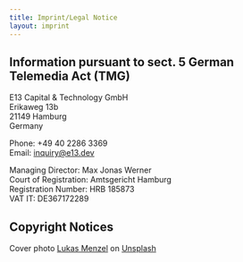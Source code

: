```yaml
---
title: Imprint/Legal Notice
layout: imprint
---
```


## Information pursuant to sect. 5 German Telemedia Act (TMG)

E13 Capital & Technology GmbH\
Erikaweg 13b\
21149 Hamburg\
Germany

Phone: +49 40 2286 3369 \
Email: inquiry@e13.dev

Managing Director: Max Jonas Werner\
Court of Registration: Amtsgericht Hamburg\
Registration Number: HRB  185873 \
VAT IT: DE367172289

## Copyright Notices

Cover photo [Lukas Menzel](https://unsplash.com/@lukasmenzel) on [Unsplash](https://unsplash.com/photos/brown-and-white-concrete-building-near-body-of-water-during-daytime-89njKY00LZ8)
